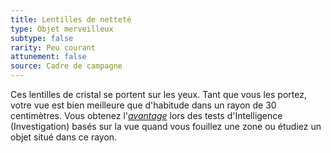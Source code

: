 ```yaml
---
title: Lentilles de netteté
type: Objet merveilleux
subtype: false
rarity: Peu courant
attunement: false
source: Cadre de campagne
---
```

Ces lentilles de cristal se portent sur les yeux. Tant que vous les portez, votre vue est bien meilleure que d'habitude dans un rayon de 30 centimètres. Vous obtenez l'[_avantage_](/utiliser-les-caracteristiques/#avantage-et-desavantage) lors des tests d'Intelligence (Investigation) basés sur la vue quand vous fouillez une zone ou étudiez un objet situé dans ce rayon.
